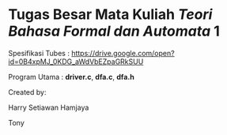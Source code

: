 # Tugas Besar Mata Kuliah *Teori Bahasa Formal dan Automata* 1

Spesifikasi Tubes : https://drive.google.com/open?id=0B4xpMJ_0KDG_aWdVbEZpaGRkSUU

Program Utama : **driver.c**, **dfa.c**, **dfa.h**

Created by:

Harry Setiawan Hamjaya

Tony
